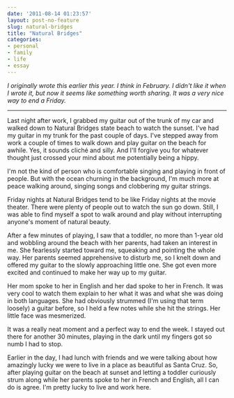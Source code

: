 ```yaml
---
date: '2011-08-14 01:23:57'
layout: post-no-feature
slug: natural-bridges
title: "Natural Bridges"
categories:
- personal
- family
- life
- essay
---
```


*I originally wrote this earlier this year. I think in February. I didn't like it when I wrote it, but now it seems like something worth sharing. It was a very nice way to end a Friday.*

***

Last night after work, I grabbed my guitar out of the trunk of my car and walked down to Natural Bridges state beach to watch the sunset. I've had my guitar in my trunk for the past couple of days. I've stepped away from work a couple of times to walk down and play guitar on the beach for awhile. Yes, it sounds cliché and silly. And I'll forgive you for whatever thought just crossed your mind about me potentially being a hippy.

I'm not the kind of person who is comfortable singing and playing in front of people. But with the ocean churning in the background, I'm much more at peace walking around, singing songs and clobbering my guitar strings.

Friday nights at Natural Bridges tend to be like Friday nights at the movie theater. There were plenty of people out to watch the sun go down. Still, I was able to find myself a spot to walk around and play without interrupting anyone's moment of natural beauty.

After a few minutes of playing, I saw that a toddler, no more than 1-year old and wobbling around the beach with her parents, had taken an interest in me. She fearlessly started toward me, squeaking and pointing the whole way. Her parents seemed apprehensive to disturb me, so I knelt down and offered my guitar to the slowly approaching little one. She got even more excited and continued to make her way up to my guitar.

Her mom spoke to her in English and her dad spoke to her in French. It was very cool to watch them explain to her what it was and what she was doing in both languages. She had obviously strummed (I'm using that term loosely) a guitar before, so I held a few notes while she hit the strings. Her little face was mesmerized.

It was a really neat moment and a perfect way to end the week. I stayed out there for another 30 minutes, playing in the dark until my fingers got so numb I had to stop.

Earlier in the day, I had lunch with friends and we were talking about how amazingly lucky we were to live in a place as beautiful as Santa Cruz. So, after playing guitar on the beach at sunset and letting a toddler curiously strum along while her parents spoke to her in French and English, all I can do is agree. I'm pretty lucky to live and work here.
